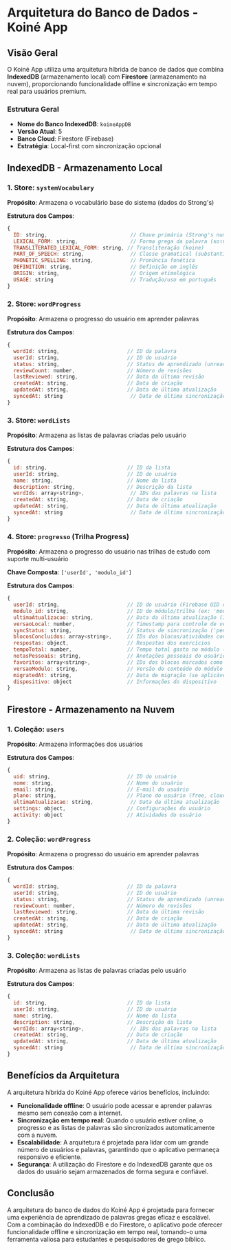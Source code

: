 # Arquitetura do Banco de Dados - Koiné App

## Visão Geral

O Koiné App utiliza uma arquitetura híbrida de banco de dados que combina **IndexedDB** (armazenamento local) com **Firestore** (armazenamento na nuvem), proporcionando funcionalidade offline e sincronização em tempo real para usuários premium.

### Estrutura Geral
- **Nome do Banco IndexedDB**: `koineAppDB`
- **Versão Atual**: 5
- **Banco Cloud**: Firestore (Firebase)
- **Estratégia**: Local-first com sincronização opcional

## IndexedDB - Armazenamento Local

### 1. Store: `systemVocabulary`
**Propósito**: Armazena o vocabulário base do sistema (dados do Strong's)

**Estrutura dos Campos**:
```javascript
{
  ID: string,                           // Chave primária (Strong's number)
  LEXICAL_FORM: string,                 // Forma grega da palavra (κοινή)
  TRANSLITERATED_LEXICAL_FORM: string, // Transliteração (koine)
  PART_OF_SPEECH: string,               // Classe gramatical (substantivo, verbo, etc.)
  PHONETIC_SPELLING: string,            // Pronúncia fonética
  DEFINITION: string,                   // Definição em inglês
  ORIGIN: string,                       // Origem etimológica
  USAGE: string                         // Tradução/uso em português
}
```

### 2. Store: `wordProgress`
**Propósito**: Armazena o progresso do usuário em aprender palavras

**Estrutura dos Campos**:
```javascript
{
  wordId: string,                      // ID da palavra
  userId: string,                      // ID do usuário
  status: string,                      // Status de aprendizado (unread, reading, familiar, memorized)
  reviewCount: number,                 // Número de revisões
  lastReviewed: string,                // Data da última revisão
  createdAt: string,                   // Data de criação
  updatedAt: string,                   // Data de última atualização
  syncedAt: string                      // Data de última sincronização
}
```

### 3. Store: `wordLists`
**Propósito**: Armazena as listas de palavras criadas pelo usuário

**Estrutura dos Campos**:
```javascript
{
  id: string,                          // ID da lista
  userId: string,                      // ID do usuário
  name: string,                        // Nome da lista
  description: string,                 // Descrição da lista
  wordIds: array<string>,               // IDs das palavras na lista
  createdAt: string,                   // Data de criação
  updatedAt: string,                   // Data de última atualização
  syncedAt: string                      // Data de última sincronização
}
```

### 4. Store: `progresso` (Trilha Progress)
**Propósito**: Armazena o progresso do usuário nas trilhas de estudo com suporte multi-usuário

**Chave Composta**: `['userId', 'modulo_id']`

**Estrutura dos Campos**:
```javascript
{
  userId: string,                      // ID do usuário (Firebase UID ou 'anonymous')
  modulo_id: string,                   // ID do módulo/trilha (ex: 'modulo_1', 'modulo_2')
  ultimaAtualizacao: string,           // Data da última atualização (ISO string)
  versaoLocal: number,                 // Timestamp para controle de versão local
  syncStatus: string,                  // Status de sincronização ('pending', 'synced', 'none')
  blocosConcluidos: array<string>,     // IDs dos blocos/atividades concluídos
  respostas: object,                   // Respostas dos exercícios
  tempoTotal: number,                  // Tempo total gasto no módulo (em minutos)
  notasPessoais: string,               // Anotações pessoais do usuário
  favoritos: array<string>,            // IDs dos blocos marcados como favoritos
  versaoModulo: string,                // Versão do conteúdo do módulo
  migratedAt: string,                  // Data de migração (se aplicável)
  dispositivo: object                  // Informações do dispositivo
}
```

## Firestore - Armazenamento na Nuvem

### 1. Coleção: `users`
**Propósito**: Armazena informações dos usuários

**Estrutura dos Campos**:
```javascript
{
  uid: string,                         // ID do usuário
  nome: string,                        // Nome do usuário
  email: string,                       // E-mail do usuário
  plano: string,                       // Plano do usuário (free, cloud, ai)
  ultimaAtualizacao: string,            // Data da última atualização
  settings: object,                    // Configurações do usuário
  activity: object                     // Atividades do usuário
}
```

### 2. Coleção: `wordProgress`
**Propósito**: Armazena o progresso do usuário em aprender palavras

**Estrutura dos Campos**:
```javascript
{
  wordId: string,                      // ID da palavra
  userId: string,                      // ID do usuário
  status: string,                      // Status de aprendizado (unread, reading, familiar, memorized)
  reviewCount: number,                 // Número de revisões
  lastReviewed: string,                // Data da última revisão
  createdAt: string,                   // Data de criação
  updatedAt: string,                   // Data de última atualização
  syncedAt: string                      // Data de última sincronização
}
```

### 3. Coleção: `wordLists`
**Propósito**: Armazena as listas de palavras criadas pelo usuário

**Estrutura dos Campos**:
```javascript
{
  id: string,                          // ID da lista
  userId: string,                      // ID do usuário
  name: string,                        // Nome da lista
  description: string,                 // Descrição da lista
  wordIds: array<string>,               // IDs das palavras na lista
  createdAt: string,                   // Data de criação
  updatedAt: string,                   // Data de última atualização
  syncedAt: string                      // Data de última sincronização
}
```

## Benefícios da Arquitetura

A arquitetura híbrida do Koiné App oferece vários benefícios, incluindo:

*   **Funcionalidade offline**: O usuário pode acessar e aprender palavras mesmo sem conexão com a internet.
*   **Sincronização em tempo real**: Quando o usuário estiver online, o progresso e as listas de palavras são sincronizados automaticamente com a nuvem.
*   **Escalabilidade**: A arquitetura é projetada para lidar com um grande número de usuários e palavras, garantindo que o aplicativo permaneça responsivo e eficiente.
*   **Segurança**: A utilização do Firestore e do IndexedDB garante que os dados do usuário sejam armazenados de forma segura e confiável.

## Conclusão

A arquitetura do banco de dados do Koiné App é projetada para fornecer uma experiência de aprendizado de palavras gregas eficaz e escalável. Com a combinação do IndexedDB e do Firestore, o aplicativo pode oferecer funcionalidade offline e sincronização em tempo real, tornando-o uma ferramenta valiosa para estudantes e pesquisadores de grego bíblico.